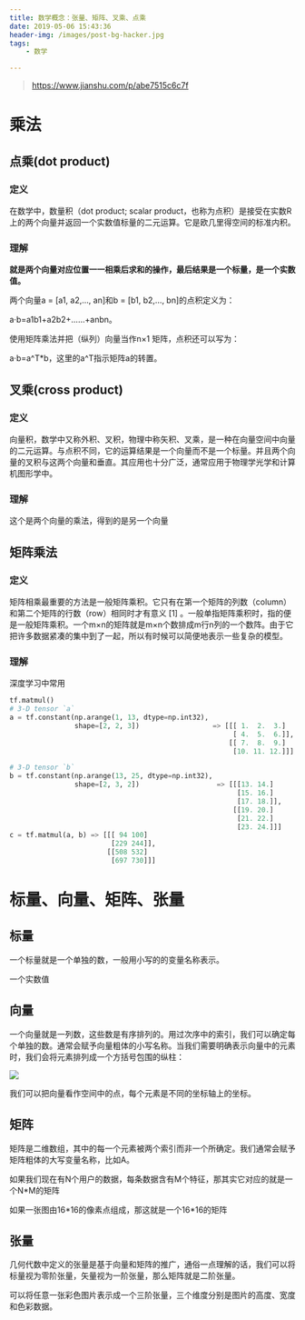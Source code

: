 ```yaml
---
title: 数学概念：张量、矩阵、叉乘、点乘
date: 2019-05-06 15:43:36
header-img: /images/post-bg-hacker.jpg
tags:
    - 数学

---
```


> <https://www.jianshu.com/p/abe7515c6c7f> 

# 乘法

## 点乘(dot product)  

### 定义

在数学中，数量积（dot product; scalar product，也称为点积）是接受在实数R上的两个向量并返回一个实数值标量的二元运算。它是欧几里得空间的标准内积。

### 理解

**就是两个向量对应位置一一相乘后求和的操作，最后结果是一个标量，是一个实数值。**

两个向量a = [a1, a2,…, an]和b = [b1, b2,…, bn]的点积定义为：

a·b=a1b1+a2b2+……+anbn。

使用矩阵乘法并把（纵列）向量当作n×1 矩阵，点积还可以写为：

a·b=a^T*b，这里的a^T指示矩阵a的转置。

## 叉乘(cross product)

### 定义

向量积，数学中又称外积、叉积，物理中称矢积、叉乘，是一种在向量空间中向量的二元运算。与点积不同，它的运算结果是一个向量而不是一个标量。并且两个向量的叉积与这两个向量和垂直。其应用也十分广泛，通常应用于物理学光学和计算机图形学中。

### 理解

这个是两个向量的乘法，得到的是另一个向量

## 矩阵乘法

### 定义

矩阵相乘最重要的方法是一般矩阵乘积。它只有在第一个矩阵的列数（column）和第二个矩阵的行数（row）相同时才有意义 [1]  。一般单指矩阵乘积时，指的便是一般矩阵乘积。一个m×n的矩阵就是m×n个数排成m行n列的一个数阵。由于它把许多数据紧凑的集中到了一起，所以有时候可以简便地表示一些复杂的模型。

### 理解

深度学习中常用

```python
tf.matmul()
# 3-D tensor `a`
a = tf.constant(np.arange(1, 13, dtype=np.int32),
                shape=[2, 2, 3])                  => [[[ 1.  2.  3.]
                                                       [ 4.  5.  6.]],
                                                      [[ 7.  8.  9.]
                                                       [10. 11. 12.]]]

# 3-D tensor `b`
b = tf.constant(np.arange(13, 25, dtype=np.int32),
                shape=[2, 3, 2])                   => [[[13. 14.]
                                                        [15. 16.]
                                                        [17. 18.]],
                                                       [[19. 20.]
                                                        [21. 22.]
                                                        [23. 24.]]]
c = tf.matmul(a, b) => [[[ 94 100]
                         [229 244]],
                        [[508 532]
                         [697 730]]]
```

# 标量、向量、矩阵、张量

## 标量

一个标量就是一个单独的数，一般用小写的的变量名称表示。

一个实数值

## 向量

一个向量就是一列数，这些数是有序排列的。用过次序中的索引，我们可以确定每个单独的数。通常会赋予向量粗体的小写名称。当我们需要明确表示向量中的元素时，我们会将元素排列成一个方括号包围的纵柱：

![](https://ws1.sinaimg.cn/large/4ac7f217ly1g2rnm97tiwj203q069t8s.jpg)

我们可以把向量看作空间中的点，每个元素是不同的坐标轴上的坐标。

## 矩阵

矩阵是二维数组，其中的每一个元素被两个索引而非一个所确定。我们通常会赋予矩阵粗体的大写变量名称，比如A。 

如果我们现在有N个用户的数据，每条数据含有M个特征，那其实它对应的就是一个N\*M的矩阵

如果一张图由16\*16的像素点组成，那这就是一个16*16的矩阵

## 张量

几何代数中定义的张量是基于向量和矩阵的推广，通俗一点理解的话，我们可以将标量视为零阶张量，矢量视为一阶张量，那么矩阵就是二阶张量。 

可以将任意一张彩色图片表示成一个三阶张量，三个维度分别是图片的高度、宽度和色彩数据。